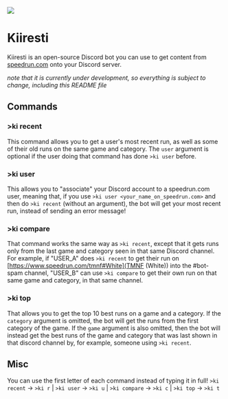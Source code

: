 ![](https://slippy.xyz/files/35269171-ad77-4bba-af37-36d347f0af09)

# Kiiresti

Kiiresti is an open-source Discord bot you can use to get content from [speedrun.com](https://www.speedrun.com) onto your Discord server.

*note that it is currently under development, so everything is subject to change, including this README file*

## Commands

### >ki recent <user>

This command allows you to get a user's most recent run, as well as some of their old runs on the same game and category. The `user` argument is optional if the user doing that command has done `>ki user` before.

### >ki user <user>

This allows you to "associate" your Discord account to a speedrun.com user, meaning that, if you use `>ki user <your_name_on_speedrun.com>` and then do `>ki recent` (without an argument), the bot will get your most recent run, instead of sending an error message!

### >ki compare <user>

That command works the same way as `>ki recent`, except that it gets runs only from the last game and category seen in that same Discord channel. For example, if "USER_A" does `>ki recent` to get their run on [https://www.speedrun.com/tmnf#White](TMNF (White)) into the #bot-spam channel, "USER_B" can use `>ki compare` to get their own run on that same game and category, in that same channel.

### >ki top <game> <category>

That allows you to get the top 10 best runs on a game and a category. If the `category` argument is omitted, the bot will get the runs from the first category of the game. If the `game` argument is also omitted, then the bot will instead get the best runs of the game and category that was last shown in that discord channel by, for example, someone using `>ki recent`.

## Misc

You can use the first letter of each command instead of typing it in full!
`>ki recent` -> `>ki r` | `>ki user` -> `>ki u` | `>ki compare` -> `>ki c` | `>ki top` -> `>ki t`
